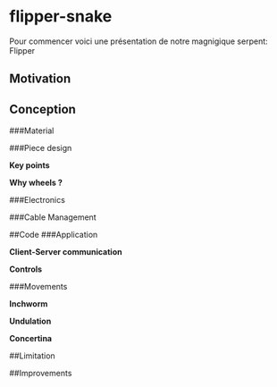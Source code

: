 # flipper-snake
Pour commencer voici une présentation de notre magnigique serpent: Flipper
## Motivation 

## Conception

###Material

###Piece design

**Key points**

**Why wheels ?**

###Electronics

###Cable Management

##Code
###Application

**Client-Server communication**

**Controls**

###Movements

**Inchworm**

**Undulation**

**Concertina**

##Limitation

##Improvements

